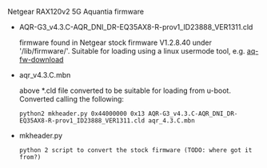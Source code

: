 Netgear RAX120v2 5G Aquantia firmware

* AQR-G3_v4.3.C-AQR_DNI_DR-EQ35AX8-R-prov1_ID23888_VER1311.cld

    firmware found in Netgear stock firmware V1.2.8.40 under '/lib/firmware/'. Suitable for
    loading using a linux usermode tool, e.g. [aq-fw-download](https://github.com/robimarko/nss-packages/tree/main/firmware/aq-fw-download)

* aqr_v4.3.C.mbn

    above *.cld file converted to be suitable for loading from u-boot. Converted calling the following:

    ```
    python2 mkheader.py 0x44000000 0x13 AQR-G3_v4.3.C-AQR_DNI_DR-EQ35AX8-R-prov1_ID23888_VER1311.cld aqr_4.3.C.mbn
    ```

* mkheader.py

    ```
    python 2 script to convert the stock firmware (TODO: where got it from?)
    ```
